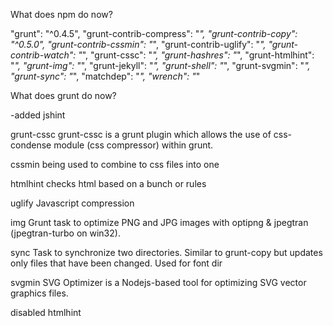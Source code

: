 What does npm do now?

"grunt": "^0.4.5",
    "grunt-contrib-compress": "*",
    "grunt-contrib-copy": "^0.5.0",
    "grunt-contrib-cssmin": "*",
    "grunt-contrib-uglify": "*",
    "grunt-contrib-watch": "*",
    "grunt-cssc": "*",
    "grunt-hashres": "*",
    "grunt-htmlhint": "*",
    "grunt-img": "*",
    "grunt-jekyll": "*",
    "grunt-shell": "*",
    "grunt-svgmin": "*",
    "grunt-sync": "*",
    "matchdep": "*",
    "wrench": "*"


What does grunt do now?

-added jshint

grunt-cssc
grunt-cssc is a grunt plugin which allows the use of css-condense module (css compressor) within grunt.

cssmin
being used to combine to css files into one

htmlhint
checks html based on a bunch or rules

uglify
Javascript compression

img
Grunt task to optimize PNG and JPG images with optipng & jpegtran (jpegtran-turbo on win32).

sync
Task to synchronize two directories. Similar to grunt-copy but updates only files that have been changed. Used for font dir

svgmin
SVG Optimizer is a Nodejs-based tool for optimizing SVG vector graphics files. 

disabled htmlhint


